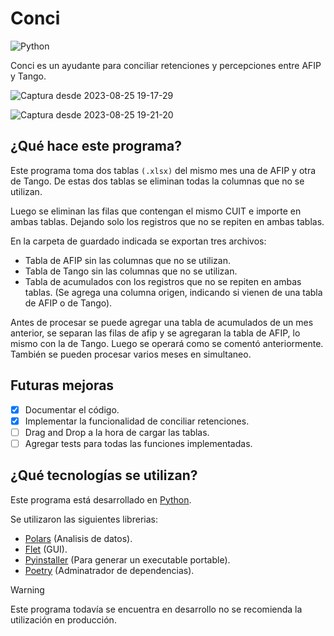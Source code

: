 # Conci 
![Python](https://img.shields.io/badge/python-3670A0?style=for-the-badge&logo=python&logoColor=ffdd54)

Conci es un ayudante para conciliar retenciones y percepciones entre AFIP y Tango.

![Captura desde 2023-08-25 19-17-29](https://github.com/claaj/conci/assets/102485147/0fddc680-06a2-4f5d-a4ad-15c1561b7a6e)

![Captura desde 2023-08-25 19-21-20](https://github.com/claaj/conci/assets/102485147/6254eca2-baa1-44e5-9014-bcf58a3a9ff0)


## ¿Qué hace este programa?
Este programa toma dos tablas `(.xlsx)` del mismo mes una de AFIP y otra de Tango.
De estas dos tablas se eliminan todas la columnas que no se utilizan.

Luego se eliminan las filas que contengan el mismo CUIT e importe en ambas tablas.
Dejando solo los registros que no se repiten en ambas tablas.

En la carpeta de guardado indicada se exportan tres archivos:
- Tabla de AFIP sin las columnas que no se utilizan.
- Tabla de Tango sin las columnas que no se utilizan.
- Tabla de acumulados con los registros que no se repiten en ambas tablas. (Se agrega una columna origen, indicando si vienen de una tabla de AFIP o de Tango).

Antes de procesar se puede agregar una tabla de acumulados de un mes anterior, se separan las filas de afip y se agregaran la tabla de AFIP, lo mismo con la de Tango.
Luego se operará como se comentó anteriormente.
También se pueden procesar varios meses en simultaneo.

## Futuras mejoras

- [x] Documentar el código.
- [x] Implementar la funcionalidad de conciliar retenciones.
- [ ] Drag and Drop a la hora de cargar las tablas.
- [ ] Agregar tests para todas las funciones implementadas.

## ¿Qué tecnologías se utilizan?
Este programa está desarrollado en [Python](https://www.python.org/).

Se utilizaron las siguientes librerias:
- [Polars](https://www.pola.rs/) (Analisis de datos).
- [Flet](https://flet.dev/) (GUI).
- [Pyinstaller](https://pyinstaller.org/) (Para generar un executable portable).
- [Poetry](https://python-poetry.org/) (Adminatrador de dependencias).

> [!WARNING]
> Este programa todavía se encuentra en desarrollo no se recomienda la utilización en producción.

